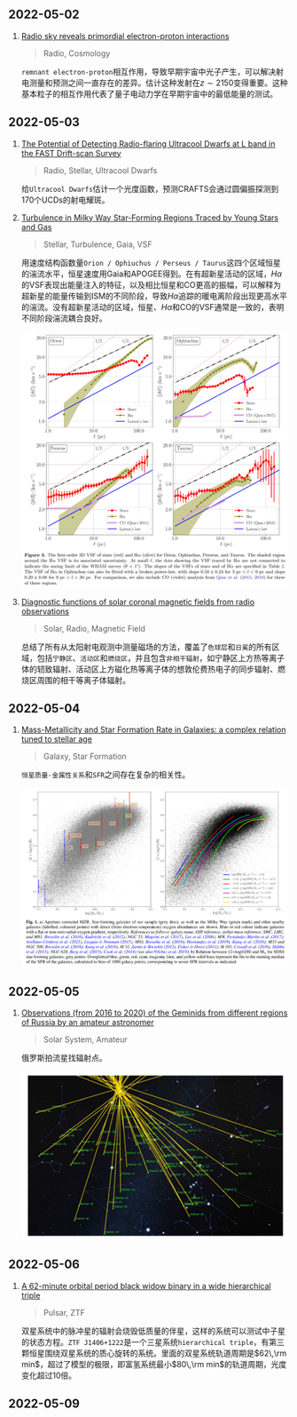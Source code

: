 ## 2022-05-02

1. [Radio sky reveals primordial electron-proton interactions](https://arxiv.org/abs/2204.13711)

   > Radio, Cosmology

   `remnant electron-proton`相互作用，导致早期宇宙中光子产生，可以解决射电测量和预测之间一直存在的差异。估计这种发射在$z\sim2150$变得重要。这种基本粒子的相互作用代表了量子电动力学在早期宇宙中的最低能量的测试。

## 2022-05-03

1. [The Potential of Detecting Radio-flaring Ultracool Dwarfs at L band in the FAST Drift-scan Survey](https://arxiv.org/abs/2205.01011)

   > Radio, Stellar, Ultracool Dwarfs

   给`Ultracool Dwarfs`估计一个光度函数，预测CRAFTS会通过圆偏振探测到170个UCDs的射电耀斑。

2. [Turbulence in Milky Way Star-Forming Regions Traced by Young Stars and Gas](https://arxiv.org/abs/2205.00012)

   > Stellar, Turbulence, Gaia, VSF

   用速度结构函数量`Orion / Ophiuchus / Perseus / Taurus`这四个区域恒星的湍流水平，恒星速度用Gaia和APOGEE得到。在有超新星活动的区域，$H\alpha$的VSF表现出能量注入的特征，以及相比恒星和CO更高的振幅，可以解释为超新星的能量传输到ISM的不同阶段，导致$H\alpha$追踪的暖电离阶段出现更高水平的湍流。没有超新星活动的区域，恒星、$H\alpha$和CO的VSF通常是一致的，表明不同阶段湍流耦合良好。

   <img src="Figures/image-20220503173849758.png" alt="image-20220503173849758" style="zoom:50%;" />

3. [Diagnostic functions of solar coronal magnetic fields from radio observations](https://arxiv.org/abs/2205.00136)

   > Solar, Radio, Magnetic Field

   总结了所有从太阳射电观测中测量磁场的方法，覆盖了`色球层`和`日冕`的所有区域，包括`宁静区`、`活动区`和`燃烧区`，并且包含`非相干辐射`，如宁静区上方热等离子体的轫致辐射、活动区上方磁化热等离子体的想敦伦费热电子的同步辐射、燃烧区周围的相干等离子体辐射。

## 2022-05-04

1. [Mass-Metallicity and Star Formation Rate in Galaxies: a complex relation tuned to stellar age](https://arxiv.org/abs/2205.01203)

   > Galaxy, Star Formation

   `恒星质量-金属性关系`和`SFR`之间存在复杂的相关性。

   <img src="Figures/image-20220504225002836.png" alt="image-20220504225002836" style="zoom:50%;" />

## 2022-05-05

1. [Observations (from 2016 to 2020) of the Geminids from different regions of Russia by an amateur astronomer](https://arxiv.org/abs/2205.01670)

   > Solar System, Amateur

   俄罗斯拍流星找辐射点。

   <img src="Figures/image-20220505193801540.png" alt="image-20220505193801540" style="zoom:50%;" />

## 2022-05-06

1. [A 62-minute orbital period black widow binary in a wide hierarchical triple](https://arxiv.org/abs/2205.02278)

   > Pulsar, ZTF

   双星系统中的脉冲星的辐射会烧毁低质量的伴星，这样的系统可以测试中子星的状态方程。`ZTF J1406+1222`是一个三星系统`hierarchical triple`，有第三颗恒星围绕双星系统的质心旋转的系统。里面的双星系统轨道周期是$62\,\rm min$，超过了模型的极限，即富氢系统最小$80\,\rm min$的轨道周期，光度变化超过10倍。

## 2022-05-09

